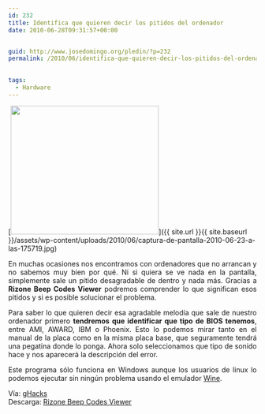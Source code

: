 ```yaml
---
id: 232
title: Identifica que quieren decir los pitidos del ordenador
date: 2010-06-28T09:31:57+00:00


guid: http://www.josedomingo.org/pledin/?p=232
permalink: /2010/06/identifica-que-quieren-decir-los-pitidos-del-ordenador/

  
tags:
  - Hardware
---
```

[<img class="aligncenter size-medium wp-image-233" title="captura-de-pantalla-2010-06-23-a-las-175719" src="{{ site.url }}{{ site.baseurl }}/assets/wp-content/uploads/2010/06/captura-de-pantalla-2010-06-23-a-las-175719-300x261.jpg" alt="" width="300" height="261" srcset="https://www.josedomingo.org/pledin/wp-content/uploads/2010/06/captura-de-pantalla-2010-06-23-a-las-175719-300x261.jpg 300w, https://www.josedomingo.org/pledin/wp-content/uploads/2010/06/captura-de-pantalla-2010-06-23-a-las-175719.jpg 514w" sizes="(max-width: 300px) 100vw, 300px" />]({{ site.url }}{{ site.baseurl }}/assets/wp-content/uploads/2010/06/captura-de-pantalla-2010-06-23-a-las-175719.jpg)

<p style="text-align: justify;">
  En muchas ocasiones nos encontramos con ordenadores que no arrancan y no sabemos muy bien por qué. Ni si quiera se ve nada en la pantalla, simplemente sale un pitido desagradable de dentro y nada más. Gracias a <strong>Rizone Beep Codes Viewer</strong> podremos comprender lo que significan esos pitidos y si es posible solucionar el problema.
</p>

<p style="text-align: justify;">
  Para saber lo que quieren decir esa agradable melodía que sale de nuestro ordenador primero <strong>tendremos que identificar que tipo de BIOS tenemos</strong>, entre AMI, AWARD, IBM o Phoenix. Esto lo podemos mirar tanto en el manual de la placa como en la misma placa base, que seguramente tendrá una pegatina donde lo ponga. Ahora solo seleccionamos que tipo de sonido hace y nos aparecerá la descripción del error.
</p>

<p style="text-align: justify;">
  Este programa sólo funciona en Windows aunque los usuarios de linux lo podemos ejecutar sin ningún problema usando el emulador <a href="http://es.wikipedia.org/wiki/Wine">Wine</a>.
</p>

<p style="text-align: justify;">
  Vía: <a href="http://www.ghacks.net/2010/06/23/bios-beep-codes-viewer/">gHacks</a><br /> Descarga: <a href="http://www.rizonetech.com/?p=631">Rizone Beep Codes Viewer</a>
</p>

<!-- AddThis Advanced Settings generic via filter on the_content -->

<!-- AddThis Share Buttons generic via filter on the_content -->